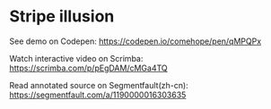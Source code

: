 # Stripe illusion

See demo on Codepen: https://codepen.io/comehope/pen/qMPQPx

Watch interactive video on Scrimba: https://scrimba.com/p/pEgDAM/cMGa4TQ

Read annotated source on Segmentfault(zh-cn): https://segmentfault.com/a/1190000016303635